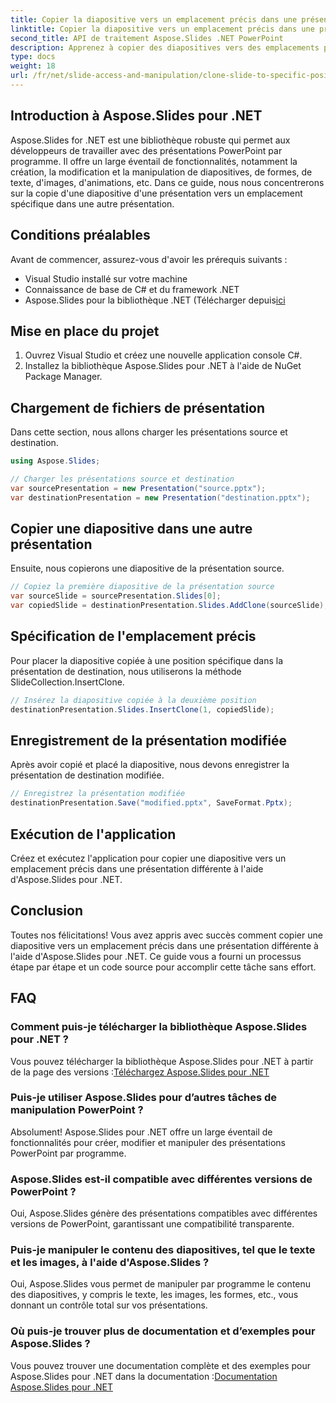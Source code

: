 ```yaml
---
title: Copier la diapositive vers un emplacement précis dans une présentation différente
linktitle: Copier la diapositive vers un emplacement précis dans une présentation différente
second_title: API de traitement Aspose.Slides .NET PowerPoint
description: Apprenez à copier des diapositives vers des emplacements précis dans différentes présentations à l'aide d'Aspose.Slides pour .NET. Ce guide étape par étape fournit le code source et les instructions pour une manipulation transparente de PowerPoint.
type: docs
weight: 18
url: /fr/net/slide-access-and-manipulation/clone-slide-to-specific-position-in-another-presentation/
---
```


## Introduction à Aspose.Slides pour .NET

Aspose.Slides for .NET est une bibliothèque robuste qui permet aux développeurs de travailler avec des présentations PowerPoint par programme. Il offre un large éventail de fonctionnalités, notamment la création, la modification et la manipulation de diapositives, de formes, de texte, d'images, d'animations, etc. Dans ce guide, nous nous concentrerons sur la copie d'une diapositive d'une présentation vers un emplacement spécifique dans une autre présentation.

## Conditions préalables

Avant de commencer, assurez-vous d'avoir les prérequis suivants :

- Visual Studio installé sur votre machine
- Connaissance de base de C# et du framework .NET
-  Aspose.Slides pour la bibliothèque .NET (Télécharger depuis[ici](https://releases.aspose.com/slides/net/)

## Mise en place du projet

1. Ouvrez Visual Studio et créez une nouvelle application console C#.
2. Installez la bibliothèque Aspose.Slides pour .NET à l'aide de NuGet Package Manager.

## Chargement de fichiers de présentation

Dans cette section, nous allons charger les présentations source et destination.

```csharp
using Aspose.Slides;

// Charger les présentations source et destination
var sourcePresentation = new Presentation("source.pptx");
var destinationPresentation = new Presentation("destination.pptx");
```

## Copier une diapositive dans une autre présentation

Ensuite, nous copierons une diapositive de la présentation source.

```csharp
// Copiez la première diapositive de la présentation source
var sourceSlide = sourcePresentation.Slides[0];
var copiedSlide = destinationPresentation.Slides.AddClone(sourceSlide);
```

## Spécification de l'emplacement précis

Pour placer la diapositive copiée à une position spécifique dans la présentation de destination, nous utiliserons la méthode SlideCollection.InsertClone.

```csharp
// Insérez la diapositive copiée à la deuxième position
destinationPresentation.Slides.InsertClone(1, copiedSlide);
```

## Enregistrement de la présentation modifiée

Après avoir copié et placé la diapositive, nous devons enregistrer la présentation de destination modifiée.

```csharp
// Enregistrez la présentation modifiée
destinationPresentation.Save("modified.pptx", SaveFormat.Pptx);
```

## Exécution de l'application

Créez et exécutez l'application pour copier une diapositive vers un emplacement précis dans une présentation différente à l'aide d'Aspose.Slides pour .NET.

## Conclusion

Toutes nos félicitations! Vous avez appris avec succès comment copier une diapositive vers un emplacement précis dans une présentation différente à l'aide d'Aspose.Slides pour .NET. Ce guide vous a fourni un processus étape par étape et un code source pour accomplir cette tâche sans effort.

## FAQ

### Comment puis-je télécharger la bibliothèque Aspose.Slides pour .NET ?

 Vous pouvez télécharger la bibliothèque Aspose.Slides pour .NET à partir de la page des versions :[Téléchargez Aspose.Slides pour .NET](https://releases.aspose.com/slides/net/)

### Puis-je utiliser Aspose.Slides pour d’autres tâches de manipulation PowerPoint ?

Absolument! Aspose.Slides pour .NET offre un large éventail de fonctionnalités pour créer, modifier et manipuler des présentations PowerPoint par programme.

### Aspose.Slides est-il compatible avec différentes versions de PowerPoint ?

Oui, Aspose.Slides génère des présentations compatibles avec différentes versions de PowerPoint, garantissant une compatibilité transparente.

### Puis-je manipuler le contenu des diapositives, tel que le texte et les images, à l'aide d'Aspose.Slides ?

Oui, Aspose.Slides vous permet de manipuler par programme le contenu des diapositives, y compris le texte, les images, les formes, etc., vous donnant un contrôle total sur vos présentations.

### Où puis-je trouver plus de documentation et d’exemples pour Aspose.Slides ?

 Vous pouvez trouver une documentation complète et des exemples pour Aspose.Slides pour .NET dans la documentation :[Documentation Aspose.Slides pour .NET](https://reference.aspose.com/slides/net/)